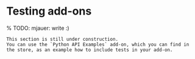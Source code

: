 # Testing add-ons

% TODO: mjauer: write :)

```{note}
This section is still under construction.
You can use the `Python API Examples` add-on, which you can find in the store, as an example how to include tests in your add-on.
```
